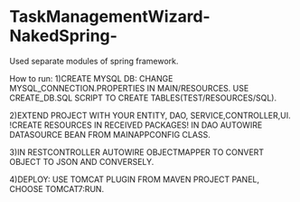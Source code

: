 # TaskManagementWizard-NakedSpring-
Used separate modules of spring framework.

How to run:
 1)CREATE MYSQL DB:
  CHANGE MYSQL_CONNECTION.PROPERTIES IN MAIN/RESOURCES.
  USE CREATE_DB.SQL SCRIPT TO CREATE TABLES(TEST/RESOURCES/SQL).

2)EXTEND PROJECT WITH YOUR ENTITY, DAO, SERVICE,CONTROLLER,UI.
  !CREATE RESOURCES IN RECEIVED PACKAGES!
  IN DAO AUTOWIRE DATASOURCE BEAN FROM MAINAPPCONFIG CLASS.

3)IN RESTCONTROLLER AUTOWIRE OBJECTMAPPER TO CONVERT OBJECT TO JSON AND
  CONVERSELY. 

4)DEPLOY:
  USE TOMCAT PLUGIN FROM MAVEN PROJECT PANEL, CHOOSE TOMCAT7:RUN.
		